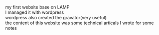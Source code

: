 my first website base on LAMP   
I managed it with wordpress   
wordpress also created the gravator(very useful)   
the content of this website was some technical articals I wrote for some notes